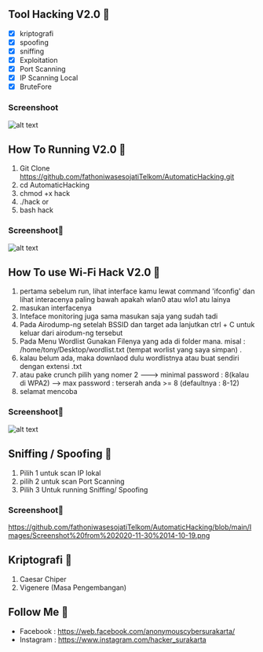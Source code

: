 
## Tool Hacking V2.0 🚀 

- [x] kriptografi
- [x] spoofing
- [x] sniffing
- [x] Exploitation
- [x] Port Scanning
- [x] IP Scanning Local
- [X] BruteFore

### Screenshoot

![alt text](https://github.com/fathoniwasesojatiTelkom/AutomaticHacking/blob/main/Images/Screenshot%20from%202020-11-30%2013-31-45.png)


## How To Running V2.0 🚀 

1. Git Clone https://github.com/fathoniwasesojatiTelkom/AutomaticHacking.git
2. cd AutomaticHacking
3. chmod +x hack
4. ./hack or
5. bash hack

### Screenshoot🚀 

![alt text](https://github.com/fathoniwasesojatiTelkom/AutomaticHacking/blob/main/Images/Screenshot%20from%202020-11-30%2013-32-57.png)

## How To use Wi-Fi Hack V2.0 🚀 
1. pertama sebelum run, lihat interface kamu lewat command 'ifconfig' dan lihat interacenya paling bawah apakah wlan0 atau wlo1 atu lainya  
2. masukan interfacenya
3. Inteface monitoring juga sama masukan saja yang sudah tadi
4. Pada Airodump-ng setelah BSSID dan target ada lanjutkan ctrl + C untuk keluar dari airodum-ng tersebut
5. Pada Menu Wordlist Gunakan Filenya yang ada di folder mana. misal : /home/tony/Desktop/wordlist.txt (tempat worlist yang saya simpan) .
6. kalau belum ada, maka downlaod dulu wordlistnya atau buat sendiri dengan extensi .txt
7. atau pake crunch pilih yang nomer 2  ---> minimal password : 8(kalau di WPA2) --> max password : terserah anda >= 8 (defaultnya : 8-12)
8. selamat mencoba

### Screenshoot🚀 

![alt text](https://github.com/fathoniwasesojatiTelkom/AutomaticHacking/blob/main/Images/Screenshot%20from%202020-11-30%2014-11-43.png)

## Sniffing / Spoofing 🚀 

1. Pilih 1 untuk scan IP lokal
2. pilih 2 untuk scan Port Scanning
3. Pilih 3 Untuk running Sniffing/ Spoofing

### Screenshoot🚀 

https://github.com/fathoniwasesojatiTelkom/AutomaticHacking/blob/main/Images/Screenshot%20from%202020-11-30%2014-10-19.png

## Kriptografi 🚀 

1. Caesar Chiper
2. Vigenere (Masa Pengembangan)

## Follow Me 🚀 

- Facebook  : https://web.facebook.com/anonymouscybersurakarta/
- Instagram : https://www.instagram.com/hacker_surakarta




